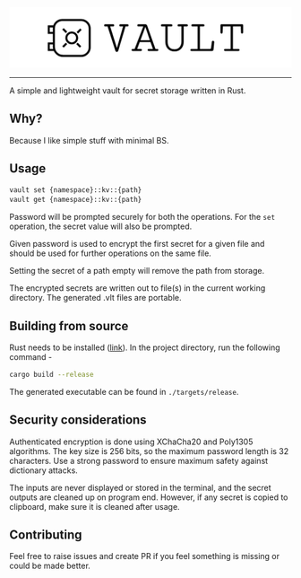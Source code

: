 ![vault_logo](images/logo.png)

<hr>

A simple and lightweight vault for secret storage written in Rust.

## Why?
Because I like simple stuff with minimal BS.

## Usage
```sh
vault set {namespace}::kv::{path}
vault get {namespace}::kv::{path}
```

Password will be prompted securely for both the operations. For the `set` operation, the secret value will also be prompted.

Given password is used to encrypt the first secret for a given file and should be used for further operations on the same file.

Setting the secret of a path empty will remove the path from storage.

The encrypted secrets are written out to file(s) in the current working directory. The generated .vlt files are portable.

## Building from source
Rust needs to be installed ([link](https://www.rust-lang.org/tools/install)). In the project directory, run the following command -

```sh
cargo build --release
```

The generated executable can be found in `./targets/release`.

## Security considerations
Authenticated encryption is done using XChaCha20 and Poly1305 algorithms. The key size is 256 bits, so the maximum password length is 32 characters. Use a strong password to ensure maximum safety against dictionary attacks.

The inputs are never displayed or stored in the terminal, and the secret outputs are cleaned up on program end. However, if any secret is copied to clipboard, make sure it is cleaned after usage.

## Contributing
Feel free to raise issues and create PR if you feel something is missing or could be made better.
